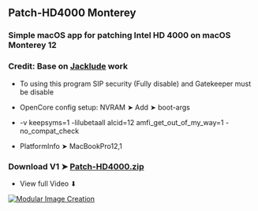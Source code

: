 ## Patch-HD4000 Monterey 

### Simple macOS app for patching Intel HD 4000 on macOS Monterey 12

### Credit: Base on [Jacklude](https://github.com/jacklukem) work

- To using this program SIP security (Fully disable) and Gatekeeper must be disable

- OpenCore config setup: NVRAM ➤ Add ➤ boot-args
- -v keepsyms=1 -lilubetaall alcid=12 amfi_get_out_of_my_way=1 -no_compat_check
- PlatformInfo ➤ MacBookPro12,1

### Download V1 ➤ [Patch-HD4000.zip](https://github.com/chris1111/Patch-HD4000-Monterey/releases/tag/V1)

- View full Video ⬇︎

[![Modular Image Creation](https://user-images.githubusercontent.com/6248794/118173318-6a820080-b3fb-11eb-9ba5-203165fb6f26.png)](https://youtu.be/JnMh_icnYpw)
 
